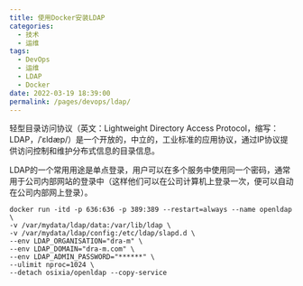 ```yaml
---
title: 使用Docker安装LDAP
categories: 
  - 技术
  - 运维
tags: 
  - DevOps
  - 运维
  - LDAP
  - Docker
date: 2022-03-19 18:39:00
permalink: /pages/devops/ldap/
---
```

轻型目录访问协议（英文：Lightweight Directory Access Protocol，缩写：LDAP，/ˈɛldæp/）是一个开放的，中立的，工业标准的应用协议，通过IP协议提供访问控制和维护分布式信息的目录信息。

LDAP的一个常用用途是单点登录，用户可以在多个服务中使用同一个密码，通常用于公司内部网站的登录中（这样他们可以在公司计算机上登录一次，便可以自动在公司内部网上登录）。
<!-- more -->

```docker
docker run -itd -p 636:636 -p 389:389 --restart=always --name openldap \
-v /var/mydata/ldap/data:/var/lib/ldap \
-v /var/mydata/ldap/config:/etc/ldap/slapd.d \
--env LDAP_ORGANISATION="dra-m" \
--env LDAP_DOMAIN="dra-m.com" \
--env LDAP_ADMIN_PASSWORD="******" \
--ulimit nproc=1024 \
--detach osixia/openldap --copy-service
```